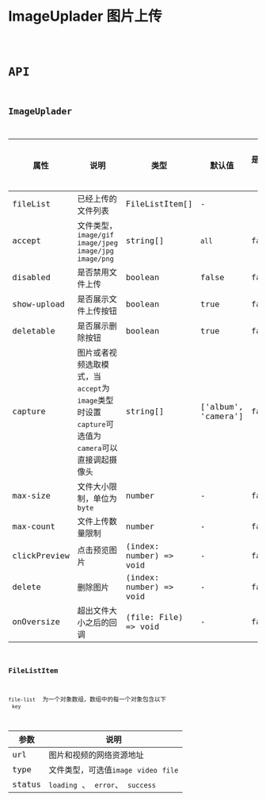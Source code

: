 # ImageUplader 图片上传

<code src="./demos/demo1.tsx" />

# API

## ImageUplader

| 属性         | 说明                                                                                           | 类型                    | 默认值              | 是否必填      | 是否完成  |
| ------------ | ---------------------------------------------------------------------------------------------- | ----------------------- | ------------------- | ------------- | ----- |
| fileList     | 已经上传的文件列表                                                                             | FileListItem[]          | -                   |               | √ |
| accept       | 文件类型，`image/gif`  `image/jpeg`  `image/jpg`  `image/png`                               | string[]               | `all`               | false | 
| disabled     | 是否禁用文件上传                                                                               | boolean                 | false               | false         | √ |
| show-upload  | 是否展示文件上传按钮                                                                           | boolean                 | true                | false         | √ |
| deletable    | 是否展示删除按钮                                                                               | boolean                 | true                | false         | 
| capture      | 图片或者视频选取模式，当`accept`为`image`类型时设置`capture`可选值为`camera`可以直接调起摄像头 | string[]                | ['album', 'camera'] | false         |
| max-size     | 文件大小限制，单位为`byte`                                                                     | number                  | -                   | false         |
| max-count    | 文件上传数量限制                                                                               | number                  | -                   | false         | √ | 
| clickPreview | 点击预览图片                                                                                   | (index: number) => void | -                   | false         | √ | 
| delete       | 删除图片                                                                                       | (index: number) => void | -                   | false         |
| onOversize   | 超出文件大小之后的回调                                                                         | (file: File) => void    | -                   | false         |

### FileListItem

`file-list`  为一个对象数组，数组中的每一个对象包含以下  `key`

| 参数   | 说明                                   |
| ------ | -------------------------------------- |
| url    | 图片和视频的网络资源地址               |
| type   | 文件类型，可选值`image` `video` `file` |
| status | `loading` 、 `error`、 `success`       |
